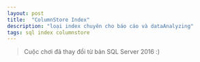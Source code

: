 ```yaml
---
layout: post
title:  "ColumnStore Index"
description: "loại index chuyên cho báo cáo và dataAnalyzing"
tags: sql index columnstore
---
```


> Cuộc chơi đã thay đổi từ bản SQL Server 2016 :)
